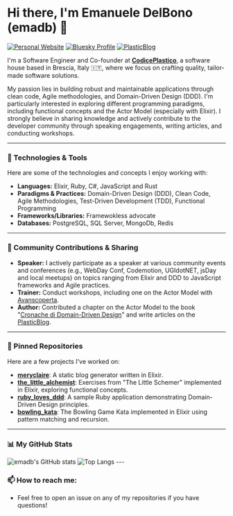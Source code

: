 # Hi there, I'm Emanuele DelBono (emadb) 👋

<a href="http://emanueledelbono.it/" target="_blank"><img src="https://img.shields.io/badge/Website-emanueledelbono.it-blue?style=flat-square" alt="Personal Website"></a>
<a href="https://bsky.app/profile/emadb.bsky.social" target="_blank"><img src="https://img.shields.io/badge/Bsky-@emadb-blue?style=flat-square&logo=bsky" alt="Bluesky Profile"></a>
<a href="https://blog.codiceplastico.com/author/emanuele/" target="_blank"><img src="https://img.shields.io/badge/Blog-PlasticBlog-orange?style=flat-square" alt="PlasticBlog"></a>


I'm a Software Engineer and Co-founder at [**CodicePlastico**](https://codiceplastico.com/), a software house based in Brescia, Italy 🇮🇹, where we focus on crafting quality, tailor-made software solutions.

My passion lies in building robust and maintainable applications through clean code, Agile methodologies, and Domain-Driven Design (DDD). I'm particularly interested in exploring different programming paradigms, including functional concepts and the Actor Model (especially with Elixir). I strongly believe in sharing knowledge and actively contribute to the developer community through speaking engagements, writing articles, and conducting workshops.

---

### 🔧 Technologies & Tools

Here are some of the technologies and concepts I enjoy working with:

* **Languages:** Elixir, Ruby, C#, JavaScript and Rust
* **Paradigms & Practices:** Domain-Driven Design (DDD), Clean Code, Agile Methodologies, Test-Driven Development (TDD), Functional Programming
* **Frameworks/Libraries:** Framewokless advocate
* **Databases:** PostgreSQL, SQL Server, MongoDb, Redis

---

### 🎤 Community Contributions & Sharing

* **Speaker:** I actively participate as a speaker at various community events and conferences (e.g., WebDay Conf, Codemotion, UGIdotNET, jsDay and local meetups) on topics ranging from Elixir and DDD to JavaScript frameworks and Agile practices.
* **Trainer:** Conduct workshops, including one on the Actor Model with [Avanscoperta](https://www.avanscoperta.it/en/trainers/emanuele-delbono/).
* **Author:** Contributed a chapter on the Actor Model to the book "[Cronache di Domain-Driven Design](https://leanpub.com/cronache-di-domain-driven-design)" and write articles on the [PlasticBlog](https://blog.codiceplastico.com/author/emanuele/).

---

### 📌 Pinned Repositories

Here are a few projects I've worked on:

* **[meryclaire](https://github.com/emadb/meryclaire)**: A static blog generator written in Elixir.
* **[the_little_alchemist](https://github.com/emadb/the_little_alchemist)**: Exercises from "The Little Schemer" implemented in Elixir, exploring functional concepts.
* **[ruby_loves_ddd](https://github.com/emadb/ruby_loves_ddd)**: A sample Ruby application demonstrating Domain-Driven Design principles.
* **[bowling_kata](https://github.com/emadb/bowling_kata)**: The Bowling Game Kata implemented in Elixir using pattern matching and recursion.

---

### 📊 My GitHub Stats

![emadb's GitHub stats](https://github-readme-stats.vercel.app/api?username=emadb&show_icons=true&theme=radical) ![Top Langs](https://github-readme-stats.vercel.app/api/top-langs/?username=emadb&layout=compact&langs_count=8&theme=radical) ---

### 📫 How to reach me:
* Feel free to open an issue on any of my repositories if you have questions!

